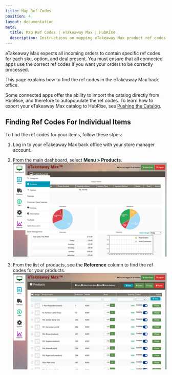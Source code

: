 ```yaml
---
title: Map Ref Codes
position: 4
layout: documentation
meta:
  title: Map Ref Codes | eTakeaway Max | HubRise
  description: Instructions on mapping eTakeaway Max product ref codes with other apps after connecting your EPOS with HubRise. Connect apps and synchronise your data.
---
```


eTakeaway Max expects all incoming orders to contain specific ref codes for each sku, option, and deal present. You must ensure that all connected apps use the correct ref codes if you want your orders to be correctly processed. 

This page explains how to find the ref codes in the eTakeaway Max back office.

Some connected apps offer the ability to import the catalog directly from HubRise, and therefore to autopopulate the ref codes. To learn how to export your eTakeaway Max catalog to HubRise, see [Pushing the Catalog](/apps/etakeaway-max/pushing-catalog).

## Finding Ref Codes For Individual Items

To find the ref codes for your items, follow these stpes:

1. Log in to your eTakeaway Max back office with your store manager account.
1. From the main dashboard, select **Menu > Products**.
   ![eTakeaway Max dashboard for store managers](../images/008-en-etm-dashboard-storeman.png)

1. From the list of products, see the **Reference** column to find the ref codes for your products.
   ![eTakeaway Max products page for store managers](../images/009-en-etm-products-storeman.png)
